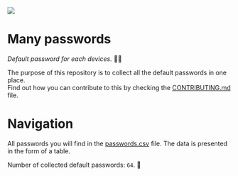 ![](https://github.com/nothing3F/many-passwords/blob/main/many-passwords.png)
# Many passwords

_Default password for each devices._ 🐱‍💻

The purpose of this repository is to collect all the default passwords in one place.  
Find out how you can contribute to this by checking the [CONTRIBUTING.md](https://github.com/nothing3F/many-passwords/blob/main/CONTRIBUTING.md) file.
# Navigation
All passwords you will find in the [passwords.csv](https://github.com/nothing3F/many-passwords/blob/main/passwords.csv) file. The data is presented in the form of a table.

Number of collected default passwords: ``64``. 🙂

